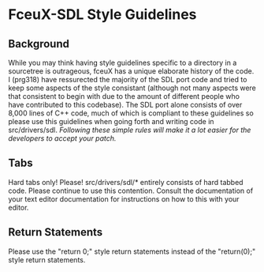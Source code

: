 FceuX-SDL Style Guidelines
=========================
Background
----------
While you may think having style guidelines specific to a directory in a sourcetree is outrageous, fceuX has a unique elaborate history of the code.  I (prg318) have ressurected the majority of the SDL port code and tried to keep some aspects of the style consistant (although not many aspects were that consistent to begin with due to the amount of different people who have contributed to this codebase).  The SDL port alone consists of over 8,000 lines of C++ code, much of which is compliant to these guidelines so please use this guidelines when going forth and writing code in src/drivers/sdl. *Following these simple rules will make it a lot easier for the developers to accept your patch.*

Tabs
----
Hard tabs only!  Please!  src/drivers/sdl/* entirely consists of hard tabbed code.  Please continue to use this contention.  Consult the documentation of your text editor documentation for instructions on how to this with your editor.

Return Statements
-----------------
Please use the "return 0;" style return statements instead of the "return(0);" style return statements.

